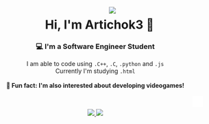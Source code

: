 <a href="https://www.linkedin.com/in/marti-castell-115017244/"><img align="right"  width="220px" src="https://avatars.githubusercontent.com/u/108453645?v=4"></a>

<div display="inline-block">
 
 <h1 align="center" style="margin-left: 20px">Hi, I'm Artichok3 👋 </h1>
 <h3 align="center"> 💻 I'm a Software Engineer Student </h3>
</div>

<div align="center"  display="inline-block">
 
>
  
 I am able to code using  `.C++`, `.C`, `.python` and `.js` <br>
 Currently I'm studying `.html`<b> <br>
 <br>
🧠 Fun fact: I'm also interested about developing videogames!<br> 
<br>
  <a href="https://www.linkedin.com/in/marti-castell-115017244/"><img align="right" width="25px" src="https://github.com/Aakarsh-B/trying-repos/blob/master/linkedin.svg" />
</div>

##

<p align="center">
<a href="https://github.com/ArtichokeDev">
  <img height="150em" src="https://github-readme-stats-eight-theta.vercel.app/api?username=ArtichokeDev&show_icons=true&theme=nord&include_all_commits=true&count_private=true"/>
  <img height="150em" src="https://github-readme-stats-eight-theta.vercel.app/api/top-langs/?username=ArtichokeDev&layout=compact&langs_count=8&theme=nord"/>
</a>
</p>
</div>
